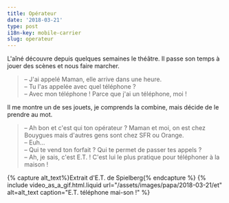 ```yaml
---
title: Opérateur
date: '2018-03-21'
type: post
i18n-key: mobile-carrier
slug: operateur
---
```


L'aîné découvre depuis quelques semaines le théâtre. Il passe son temps à jouer des scènes et nous faire marcher.

<!-- more -->

> – J'ai appelé Maman, elle arrive dans une heure.  
> – Tu l'as appelée avec quel téléphone ?  
> – Avec mon téléphone ! Parce que j'ai un téléphone, moi !

Il me montre un de ses jouets, je comprends la combine, mais décide de le prendre au mot.

> – Ah bon et c'est qui ton opérateur ? Maman et moi, on est chez Bouygues mais d'autres gens sont chez SFR ou Orange.  
> – Euh…  
> – Qui te vend ton forfait ? Qui te permet de passer tes appels ?  
> – Ah, je sais, c'est E.T. ! C'est lui le plus pratique pour téléphoner à la maison !

{% capture alt_text%}Extrait d'E.T. de Spielberg{% endcapture %}
{% include video_as_a_gif.html.liquid
url="/assets/images/papa/2018-03-21/et"
alt=alt_text
caption="E.T. téléphone mai-son !"
%}
